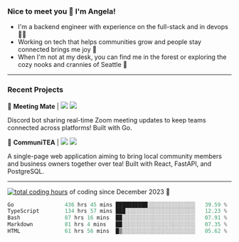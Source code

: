 ### Nice to meet you 👋 I'm Angela!

- I'm a backend engineer with experience on the full-stack and in devops 👩‍💻
- Working on tech that helps communities grow and people stay connected brings me joy 🤝
- When I'm not at my desk, you can find me in the forest or exploring the cozy nooks and crannies of Seattle 🧋

---

### Recent Projects

👾 **Meeting Mate** | [![](https://img.shields.io/badge/Code-violet.svg?style=flat-square)](https://github.com/angelajfisher/meeting-mate) [![](https://img.shields.io/badge/Site-violet.svg?style=flat-square)](https://angelajfisher.com/projects/meeting-mate)

Discord bot sharing real-time Zoom meeting updates to keep teams connected across platforms! Built with Go.

🍵 **CommuniTEA** | [![](https://img.shields.io/badge/Code-green.svg?style=flat-square)](https://gitlab.com/angelajfisher/communiTEA) [![](https://img.shields.io/badge/Demo-green.svg?style=flat-square)](https://angelajfisher.gitlab.io/communiTEA/)

A single-page web application aiming to bring local community members and business owners together over tea!  Built with React, FastAPI, and PostgreSQL.

---

<a href="https://wakatime.com/@018c1e94-8745-411f-aea1-f33be044d952"><img src="https://wakatime.com/badge/user/018c1e94-8745-411f-aea1-f33be044d952.svg?style=flat-square" alt="total coding hours" /></a> of coding since December 2023 🌊<br>
<!--START_SECTION:waka-->

```go
Go                436 hrs 45 mins ██████████░░░░░░░░░░░░░░░   39.59 %
TypeScript        134 hrs 57 mins ███░░░░░░░░░░░░░░░░░░░░░░   12.23 %
Bash              87 hrs 16 mins  ██░░░░░░░░░░░░░░░░░░░░░░░   07.91 %
Markdown          81 hrs 4 mins   ██░░░░░░░░░░░░░░░░░░░░░░░   07.35 %
HTML              61 hrs 56 mins  █▒░░░░░░░░░░░░░░░░░░░░░░░   05.62 %
```

<!--END_SECTION:waka--> 
